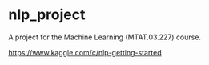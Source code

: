 # nlp_project
A project for the Machine Learning (MTAT.03.227) course.

https://www.kaggle.com/c/nlp-getting-started
